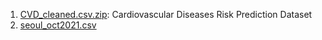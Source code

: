 1. [CVD_cleaned.csv.zip](https://www.kaggle.com/datasets/alphiree/cardiovascular-diseases-risk-prediction-dataset?resource=download): Cardiovascular Diseases Risk Prediction Dataset
2. [seoul_oct2021.csv](https://data.kma.go.kr/stcs/grnd/grndTaList.do?pgmNo=70)
